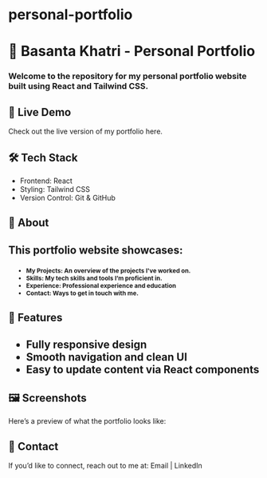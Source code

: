 # personal-portfolio

<h1>🎨 Basanta Khatri - Personal Portfolio </h1>

<h3>Welcome to the repository for my personal portfolio website built using React and Tailwind CSS.</h3>

<h2>🚀 Live Demo </h2>
<p>Check out the live version of my portfolio here.</p>

<h2>🛠️ Tech Stack</h2>
<ul>
<li>
Frontend: React
</li>
<li>
Styling: Tailwind CSS
</li>
<li>
Version Control: Git & GitHub
</li>
</ul>

<h2>📑 About<h2>
<p>This portfolio website showcases:</p>
<ul>
<li style= "font-size:12px;">My Projects: An overview of the projects I've worked on.</li>
<li style= "font-size:12px;">Skills: My tech skills and tools I’m proficient in.</li>
<li style= "font-size:12px;">Experience: Professional experience and education</li>
<li style= "font-size:12px;">Contact: Ways to get in touch with me.</li>
</ul>

<h2>🎯 Features<h2>
<ul>
<li>
Fully responsive design
</li>
<li>
Smooth navigation and clean UI
</li>
<li>
Easy to update content via React components
</li>
</ul>
<h2>🖼️ Screenshots</h2>
<p>Here’s a preview of what the portfolio looks like:</p>

<h2>📧 Contact</h2>
<p>If you’d like to connect, reach out to me at:
Email | LinkedIn</p>

